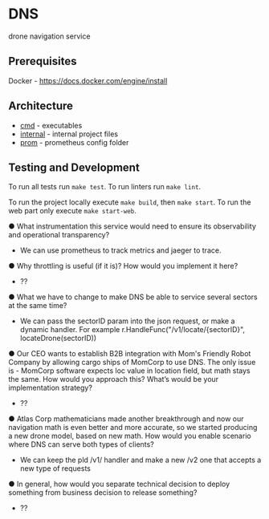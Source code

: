 # DNS
drone navigation service

## Prerequisites
Docker - https://docs.docker.com/engine/install

## Architecture

- [cmd](./cmd) - executables
- [internal](./internal) - internal project files
- [prom](./prom) - prometheus config folder

## Testing and Development

To run all tests run `make test`.
To run linters run `make lint`.

To run the project locally execute `make build`, then `make start`.
To run the web part only execute `make start-web`.

● What instrumentation this service would need to ensure its observability and operational
transparency?
- We can use prometheus to track metrics and jaeger to trace.

● Why throttling is useful (if it is)? How would you implement it here?
- ??

● What we have to change to make DNS be able to service several sectors at the same
time?
 - We can pass the sectorID param into the json request, or make a dynamic handler.
For example r.HandleFunc("/v1/locate/{sectorID}", locateDrone(sectorID))
   
● Our CEO wants to establish B2B integration with Mom's Friendly Robot Company by
allowing cargo ships of MomCorp to use DNS. The only issue is - MomCorp software
expects loc value in location field, but math stays the same. How would you
approach this? What’s would be your implementation strategy?
- ??

● Atlas Corp mathematicians made another breakthrough and now our navigation math is
even better and more accurate, so we started producing a new drone model, based on
new math. How would you enable scenario where DNS can serve both types of clients?
- We can keep the pld /v1/ handler and make a new /v2 one that accepts a new type of requests

● In general, how would you separate technical decision to deploy something from
business decision to release something?
 - ??